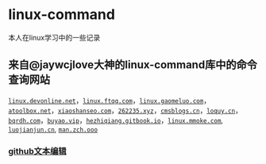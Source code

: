 # linux-command
本人在linux学习中的一些记录

## 来自@jaywcjlove大神的linux-command库中的命令查询网站
 

[`linux.devonline.net`](http://linux.devonline.net/)，[`linux.ftqq.com`](https://linux.ftqq.com/)，[`linux.gaomeluo.com`](https://linux.gaomeluo.com)，[`atoolbox.net`](http://www.atoolbox.net/Tool.php?Id=826)，[`xiaoshanseo.com`](https://tools.xiaoshanseo.com/Tools/linux-command/)，[`262235.xyz`](https://262235.xyz/linux-command/)，[`cmsblogs.cn`](https://linux.cmsblogs.cn/)，[`loquy.cn`](https://www.loquy.cn/linux-command/)，[`bqrdh.com`](https://tools.bqrdh.com/linux-command/)，[`buyao.vip`](https://demo.buyao.vip/linux/)，[`hezhiqiang.gitbook.io`](https://hezhiqiang.gitbook.io/linux/)，[`linux.mmoke.com`](https://linux.mmoke.com), [`luojianjun.cn`](https://luojianjun.cn/linux-command/), [`man.zch.ooo`](https://man.zch.ooo/)

### [github文本编辑](https://blog.csdn.net/m0_46419510/article/details/112184013)
